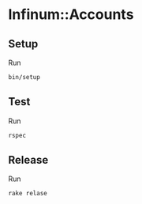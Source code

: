 # Infinum::Accounts

## Setup

Run
```bash
bin/setup
```

## Test
Run
```bash
rspec
```

## Release
Run
```bash
rake relase
```
